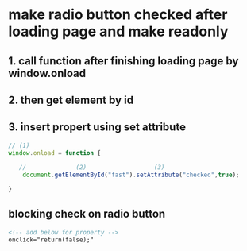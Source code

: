 # make radio button checked after loading page and make readonly

## 1. call function after finishing loading page by window.onload
## 2. then get element by id
## 3. insert propert using set attribute
```javascript
// (1)
window.onload = function {
    
   //              (2)                   (3)
    document.getElementById("fast").setAttribute("checked",true);

}
```

## blocking check on radio button
```html
<!-- add below for property -->
onclick="return(false);"
```